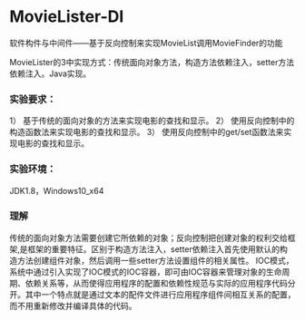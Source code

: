 # MovieLister-DI
软件构件与中间件——基于反向控制来实现MovieList调用MovieFinder的功能

MovieLister的3中实现方式：传统面向对象方法，构造方法依赖注入，setter方法依赖注入。Java实现。

### 实验要求：

1）	基于传统的面向对象的方法来实现电影的查找和显示。
2）	使用反向控制中的构造函数法来实现电影的查找和显示。
3）	使用反向控制中的get/set函数法来实现电影的查找和显示。


### 实验环境：

JDK1.8，Windows10_x64

### 理解

传统的面向对象方法需要创建它所依赖的对象；反向控制把创建对象的权利交给框架,是框架的重要特征。区别于构造方法注入，setter依赖注入首先使用默认的构造方法创建组件对象，然后调用一些setter方法设置组件的相关属性。
IOC模式，系统中通过引入实现了IOC模式的IOC容器，即可由IOC容器来管理对象的生命周期、依赖关系等，从而使得应用程序的配置和依赖性规范与实际的应用程序代码分开。其中一个特点就是通过文本的配件文件进行应用程序组件间相互关系的配置，而不用重新修改并编译具体的代码。

